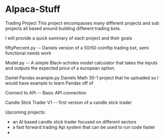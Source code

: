 # Alpaca-Stuff

Trading Project
This project encompasses many different projects and sub projects all based around building different trading bots.

I will provide a quick summary of each project and their goals

fiftyPercent.py -- Daniels version of a 50/50 coinflip trading bot, semi functional needs work

Model.py -- A simple Black-scholes model calculator that takes the inputs and outputs the expected price of a european option.

Daniel Pandas example.py Daniels Math 30-1 project that he uploaded so I would have example to learn Pandas off of

Connect to APi -- Basic API connection

Candle Stick Trader V1 -- first version of a candle stick trader

Upcoming projects:
- an AI based candle stick trader focused on different sectors
- a fast forward trading Api system that can be used to run code faster
-
